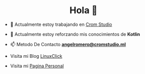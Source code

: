 <h1 align="center">Hola 👋</h1>


- 🔭 Actualmente estoy trabajando en [Crom Studio](https://www.cromstudio.ml)

- 🌱 Actualmente estoy reforzando mis conocimientos de **Kotlin**

- 📫 Metodo De Contacto **angelromero@cromstudio.ml**

- Visita mi Blog [LinuxClick](https://blog.linux-click.ml)

- Visita mi [Pagina Personal](https://angeljromero21.github.io/)

<!--
**AngelJRomero21/AngelJRomero21** is a ✨ _special_ ✨ repository because its `README.md` (this file) appears on your GitHub profile.

Here are some ideas to get you started:

- 🔭 I’m currently working on ...
- 🌱 I’m currently learning ...
- 👯 I’m looking to collaborate on ...
- 🤔 I’m looking for help with ...
- 💬 Ask me about ...
- 📫 How to reach me: ...
- 😄 Pronouns: ...
- ⚡ Fun fact: ...
-->
